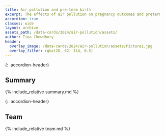 ```yaml
---
title: Air pollution and pre-term birth
excerpt: The effects of air pollution on pregnancy outcomes and preterm birth
accordion: true
classes: wide
layout: archive
assets_path: /data-cards/2024/air-pollution/assets/
author: Tina Chowdhury
header:
  overlay_image: /data-cards/2024/air-pollution/assets/Picture1.jpg
  overlay_filter: rgba(26, 62, 114, 0.8)
---
```


{: .accordion-header}
## Summary

<div class="accordion-content active" markdown="1">
{% include_relative summary.md %}
</div>

{: .accordion-header}
## Team
<div class="accordion-content" markdown="1">
{% include_relative team.md %}
</div>
